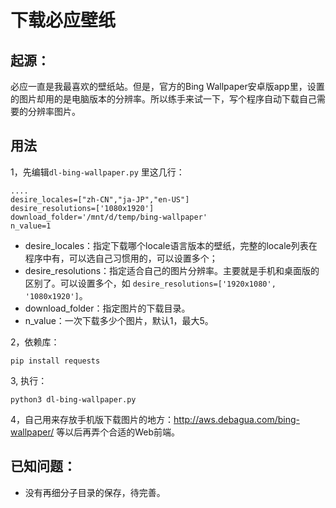# 下载必应壁纸

## 起源：

必应一直是我最喜欢的壁纸站。但是，官方的Bing Wallpaper安卓版app里，设置的图片却用的是电脑版本的分辨率。所以练手来试一下，写个程序自动下载自己需要的分辨率图片。

## 用法

1，先编辑`dl-bing-wallpaper.py` 里这几行：

```
....
desire_locales=["zh-CN","ja-JP","en-US"]
desire_resolutions=['1080x1920']
download_folder='/mnt/d/temp/bing-wallpaper'
n_value=1
```

- desire_locales：指定下载哪个locale语言版本的壁纸，完整的locale列表在程序中有，可以选自己习惯用的，可以设置多个；
- desire_resolutions：指定适合自己的图片分辨率。主要就是手机和桌面版的区别了。可以设置多个，如 `desire_resolutions=['1920x1080', '1080x1920']`。
- download_folder：指定图片的下载目录。
- n_value：一次下载多少个图片，默认1，最大5。

2，依赖库：

```
pip install requests
```

3, 执行：

```
python3 dl-bing-wallpaper.py
```

4，自己用来存放手机版下载图片的地方：http://aws.debagua.com/bing-wallpaper/ 等以后再弄个合适的Web前端。

## 已知问题：

- 没有再细分子目录的保存，待完善。

  
